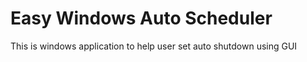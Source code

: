 # Easy Windows Auto Scheduler
 This is windows application to help user set auto shutdown using GUI
